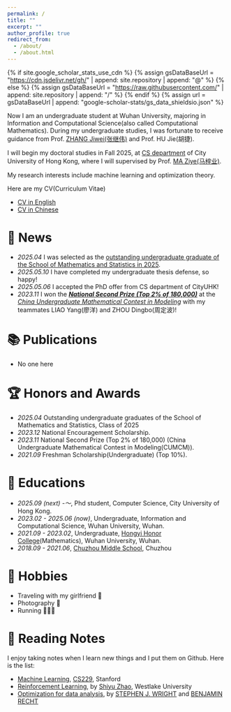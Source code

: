 ```yaml
---
permalink: /
title: ""
excerpt: ""
author_profile: true
redirect_from: 
  - /about/
  - /about.html
---
```


{% if site.google_scholar_stats_use_cdn %}
{% assign gsDataBaseUrl = "https://cdn.jsdelivr.net/gh/" | append: site.repository | append: "@" %}
{% else %}
{% assign gsDataBaseUrl = "https://raw.githubusercontent.com/" | append: site.repository | append: "/" %}
{% endif %}
{% assign url = gsDataBaseUrl | append: "google-scholar-stats/gs_data_shieldsio.json" %}

<span class='anchor' id='about-me'></span>

Now I am an undergraduate student at Wuhan University, majoring in Information and Computational Science(also called Computational Mathematics). During my undergraduate studies, I was fortunate to receive guidance from Prof. [ZHANG Jiwei(张继伟)](https://scholar.google.com.hk/citations?user=8yZhQ7kAAAAJ&hl=en&oi=ao) and Prof. HU Jie(胡捷).

I will begin my doctoral studies in Fall 2025, at [CS department](https://www.cs.cityu.edu.hk/) of City University of Hong Kong, where I will supervised by Prof. [MA Ziye(马梓业)](https://gavenma.github.io/).

My research interests include machine learning and optimization theory.

Here are my CV(Curriculum Vitae)
- [CV in English](https://drive.google.com/file/d/1o9ylZCkhPpjhzNQq3MjY2oKJDbbUHz08/view?usp=sharing)
- [CV in Chinese](https://drive.google.com/file/d/1dT1rMi2gaGKwHVtpV89YlYGM1c2sl__V/view?usp=sharing)

# 🎯 News
- *2025.04* I was selected as the [outstanding undergraduate graduate of the School of Mathematics and Statistics in 2025](https://maths.whu.edu.cn/info/1197/134921.htm).
- *2025.05.10* I have completed my undergraduate thesis defense, so happy!
- *2025.05.06* I accepted the PhD offer from CS department of CityUHK!
- *2023.11* I won the ***[National Second Prize (Top 2% of 180,000)](https://www.mcm.edu.cn/upload_cn/node/701/6XE4ZF5Oc3573e0779f6cd8e31d79a6e9f6fd13d.pdf)*** at the *[China Undergraduate Mathematical Contest in Modeling](https://en.mcm.edu.cn/)* with my teammates LIAO Yang(廖洋) and ZHOU Dingbo(周定波)!

# 📚️ Publications 
- No one here

# 🏆️ Honors and Awards
- *2025.04* Outstanding undergraduate graduates of the School of Mathematics and Statistics, Class of 2025
- *2023.12* National Encouragement Scholarship.
- *2023.11* National Second Prize (Top 2% of 180,000) (China Undergraduate Mathematical Contest in Modeling(CUMCM)).
- *2021.09* Freshman Scholarship(Undergraduate) (Top 10%).

# 📖 Educations
- *2025.09 (next) -～*, Phd student, Computer Science, City University of Hong Kong.
- *2023.02 - 2025.06 (now)*, Undergraduate, Information and Computational Science, Wuhan University, Wuhan.
- *2021.09 - 2023.02*, Undergraduate, [Hongyi Honor College](https://hyxt.whu.edu.cn/)(Mathematics), Wuhan University, Wuhan.
- *2018.09 - 2021.06*, [Chuzhou Middle School](http://www.ahczzx.cn/Site/index.html), Chuzhou

# 📸 Hobbies
- Traveling with my girlfriend 🥰
- Photography 📸
- Running 🏃🏻‍➡️

# 📝 Reading Notes
I enjoy taking notes when I learn new things and I put them on Github. Here is the list:
- [Machine Learning](https://github.com/0917Ray/Reading_Notes/tree/main/CS229), [CS229](https://cs229.stanford.edu/), Stanford
- [Reinforcement Learning](https://github.com/0917Ray/Reading_Notes/tree/main/Reinfoce%20Learning), by [Shiyu Zhao](https://www.shiyuzhao.net/), Westlake University
- [Optimization for data analysis](https://github.com/0917Ray/Reading_Notes/tree/main/Optimization%20for%20Data%20Analysis), by [STEPHEN J. WRIGHT](https://wrightstephen.github.io/sw_proj/) and [BENJAMIN RECHT](https://people.eecs.berkeley.edu/~brecht/index.html)
